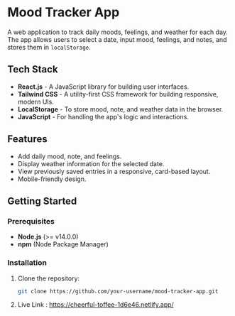 # Mood Tracker App

A web application to track daily moods, feelings, and weather for each day. The app allows users to select a date, input mood, feelings, and notes, and stores them in `localStorage`. 

## Tech Stack

- **React.js** - A JavaScript library for building user interfaces.
- **Tailwind CSS** - A utility-first CSS framework for building responsive, modern UIs.
- **LocalStorage** - To store mood, note, and weather data in the browser.
- **JavaScript** - For handling the app's logic and interactions.

## Features

- Add daily mood, note, and feelings.
- Display weather information for the selected date.
- View previously saved entries in a responsive, card-based layout.
- Mobile-friendly design.

## Getting Started

### Prerequisites

- **Node.js** (>= v14.0.0)
- **npm** (Node Package Manager)

### Installation

1. Clone the repository:
   ```bash
   git clone https://github.com/your-username/mood-tracker-app.git
2. Live Link : https://cheerful-toffee-1d6e46.netlify.app/
